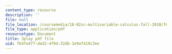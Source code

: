 ```yaml
---
content_type: resource
description: ''
file: null
file_location: /coursemedia/18-02sc-multivariable-calculus-fall-2010/f64fe477ded24f9d32db1e9af419c3ee_1ye7dm9aUj0.pdf
file_type: application/pdf
resourcetype: Document
title: 3play pdf file
uid: f64fe477-ded2-4f9d-32db-1e9af419c3ee
---
```

